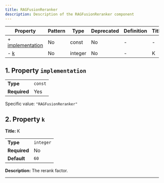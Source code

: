 ```yaml
---
title: RAGFusionReranker
description: Description of the RAGFusionReranker component
---
```


| Property                             | Pattern | Type    | Deprecated | Definition | Title/Description |
| ------------------------------------ | ------- | ------- | ---------- | ---------- | ----------------- |
| + [implementation](#implementation ) | No      | const   | No         | -          | -                 |
| - [k](#k )                           | No      | integer | No         | -          | K                 |

## <a name="implementation"></a>1. Property `implementation`

|              |         |
| ------------ | ------- |
| **Type**     | `const` |
| **Required** | Yes     |

Specific value: `"RAGFusionReranker"`

## <a name="k"></a>2. Property `k`

**Title:** K

|              |           |
| ------------ | --------- |
| **Type**     | `integer` |
| **Required** | No        |
| **Default**  | `60`      |

**Description:** The rerank factor.

----------------------------------------------------------------------------------------------------------------------------
